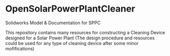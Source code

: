 # OpenSolarPowerPlantCleaner
Solidworks Model &amp; Documentation for SPPC

This repository contains many resources for constructing a Cleaning Device designed for a Solar Power Plant
(The design procedure and resources could be used for any type of cleaning device after some minor mofifications)
